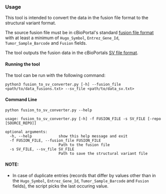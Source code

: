 ### Usage

This tool is intended to convert the data in the fusion file format to the structural variant format.

The source fusion file must be in cBioPortal's standard [fusion file format](https://docs.cbioportal.org/5.1-data-loading/data-loading/file-formats#fusion-data) with at least a minimum of `Hugo_Symbol`, `Entrez_Gene_Id`, `Tumor_Sample_Barcode` and `Fusion` fields.

The tool outputs the fusion data in the cBioPortals [SV file format](https://docs.google.com/document/d/1kfih0P9gNrFoY_FfWl-x3cGOL98u7gh3T6I5ZU_6q14/edit#heading=h.txccmnmf37f6).

#### Running the tool

The tool can be run with the following command:

```
python3 fusion_to_sv_converter.py [-h] --fusion_file <path/to/data_fusions.txt> --sv_file <path/to/data_sv.txt>
```

#### Command Line
```
python fusion_to_sv_converter.py --help
```

```
usage: fusion_to_sv_converter.py [-h] -f FUSION_FILE -s SV_FILE [-repo [SOURCE_REPO]]

optional arguments:
  -h, --help            show this help message and exit
  -f FUSION_FILE, --fusion_file FUSION_FILE
                        Path to the fusion file
  -s SV_FILE, --sv_file SV_FILE
                        Path to save the structural variant file
```

#### NOTE:
- In case of duplicate entries (records that differ by values other than in the `Hugo_Symbol`, `Entrez_Gene_Id`, `Tumor_Sample_Barcode` and `Fusion` fields), the script picks the last occuring value.
